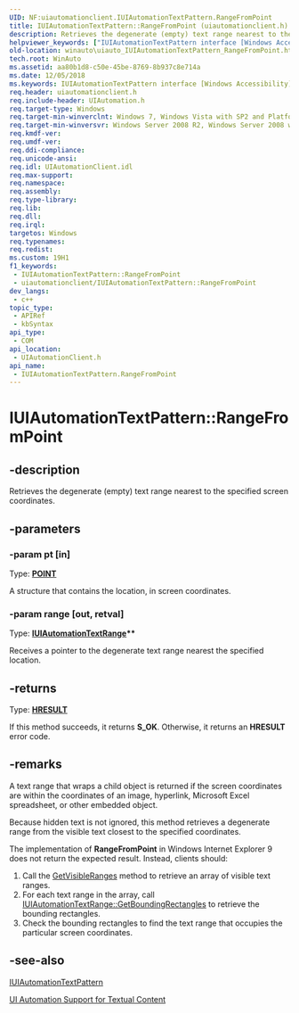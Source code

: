 ```yaml
---
UID: NF:uiautomationclient.IUIAutomationTextPattern.RangeFromPoint
title: IUIAutomationTextPattern::RangeFromPoint (uiautomationclient.h)
description: Retrieves the degenerate (empty) text range nearest to the specified screen coordinates.
helpviewer_keywords: ["IUIAutomationTextPattern interface [Windows Accessibility]","RangeFromPoint method","IUIAutomationTextPattern.RangeFromPoint","IUIAutomationTextPattern::RangeFromPoint","RangeFromPoint","RangeFromPoint method [Windows Accessibility]","RangeFromPoint method [Windows Accessibility]","IUIAutomationTextPattern interface","uiauto.uiauto_IUIAutomationTextPattern_RangeFromPoint","uiauto_IUIAutomationTextPattern_RangeFromPoint","uiautomationclient/IUIAutomationTextPattern::RangeFromPoint","winauto.uiauto_IUIAutomationTextPattern_RangeFromPoint"]
old-location: winauto\uiauto_IUIAutomationTextPattern_RangeFromPoint.htm
tech.root: WinAuto
ms.assetid: aa80b1d8-c50e-45be-8769-8b937c8e714a
ms.date: 12/05/2018
ms.keywords: IUIAutomationTextPattern interface [Windows Accessibility],RangeFromPoint method, IUIAutomationTextPattern.RangeFromPoint, IUIAutomationTextPattern::RangeFromPoint, RangeFromPoint, RangeFromPoint method [Windows Accessibility], RangeFromPoint method [Windows Accessibility],IUIAutomationTextPattern interface, uiauto.uiauto_IUIAutomationTextPattern_RangeFromPoint, uiauto_IUIAutomationTextPattern_RangeFromPoint, uiautomationclient/IUIAutomationTextPattern::RangeFromPoint, winauto.uiauto_IUIAutomationTextPattern_RangeFromPoint
req.header: uiautomationclient.h
req.include-header: UIAutomation.h
req.target-type: Windows
req.target-min-winverclnt: Windows 7, Windows Vista with SP2 and Platform Update for Windows Vista, Windows XP with SP3 and Platform Update for Windows Vista [desktop apps only]
req.target-min-winversvr: Windows Server 2008 R2, Windows Server 2008 with SP2 and Platform Update for Windows Server 2008, Windows Server 2003 with SP2 and Platform Update for Windows Server 2008 [desktop apps only]
req.kmdf-ver: 
req.umdf-ver: 
req.ddi-compliance: 
req.unicode-ansi: 
req.idl: UIAutomationClient.idl
req.max-support: 
req.namespace: 
req.assembly: 
req.type-library: 
req.lib: 
req.dll: 
req.irql: 
targetos: Windows
req.typenames: 
req.redist: 
ms.custom: 19H1
f1_keywords:
 - IUIAutomationTextPattern::RangeFromPoint
 - uiautomationclient/IUIAutomationTextPattern::RangeFromPoint
dev_langs:
 - c++
topic_type:
 - APIRef
 - kbSyntax
api_type:
 - COM
api_location:
 - UIAutomationClient.h
api_name:
 - IUIAutomationTextPattern.RangeFromPoint
---
```


# IUIAutomationTextPattern::RangeFromPoint


## -description

Retrieves the degenerate (empty) text range nearest to the specified screen coordinates.

## -parameters

### -param pt [in]

Type: <b><a href="/previous-versions/dd162805(v=vs.85)">POINT</a></b>

A structure that contains the location, in screen coordinates.

### -param range [out, retval]

Type: <b><a href="/windows/desktop/api/uiautomationclient/nn-uiautomationclient-iuiautomationtextrange">IUIAutomationTextRange</a>**</b>

Receives a pointer to the degenerate text range nearest the specified location.

## -returns

Type: <b><a href="/windows/desktop/WinProg/windows-data-types">HRESULT</a></b>

If this method succeeds, it returns <b>S_OK</b>. Otherwise, it returns an <b>HRESULT</b> error code.

## -remarks

A text range that wraps a child object is returned if the screen coordinates are within the coordinates of an image, hyperlink, Microsoft Excel spreadsheet, or other embedded object.

Because hidden text is not ignored, this method retrieves a degenerate range from the visible text closest to the specified coordinates.

The implementation of <b>RangeFromPoint</b> in Windows Internet Explorer 9 does not return the expected result. Instead, clients should:

<ol>
<li>Call the <a href="/windows/desktop/api/uiautomationclient/nf-uiautomationclient-iuiautomationtextpattern-getvisibleranges">GetVisibleRanges</a> method to retrieve an array of visible text ranges.</li>
<li>For each text range in the array, call <a href="/windows/desktop/api/uiautomationclient/nf-uiautomationclient-iuiautomationtextrange-getboundingrectangles">IUIAutomationTextRange::GetBoundingRectangles</a> to retrieve the bounding rectangles.</li>
<li>Check the bounding rectangles to find the text range that occupies the particular screen coordinates. </li>
</ol>

## -see-also

<a href="/windows/desktop/api/uiautomationclient/nn-uiautomationclient-iuiautomationtextpattern">IUIAutomationTextPattern</a>



<a href="/windows/desktop/WinAuto/uiauto-ui-automation-textpattern-overview">UI Automation Support for Textual Content</a>